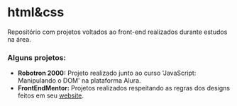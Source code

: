 <H1> html&css</H1>
Repositório com projetos voltados ao front-end realizados durante estudos na área.

<h3>Alguns projetos:</h3>
<ul>
  <li><b>Robotron 2000:</b> Projeto realizado junto ao curso 'JavaScript: Manipulando o DOM' na plataforma Alura.</li>
  <li><b>FrontEndMentor:</b> Projetos realizados respeitando as regras dos designs feitos em seu <a href="https://www.frontendmentor.io/">website</a>.</li>
</ul>
